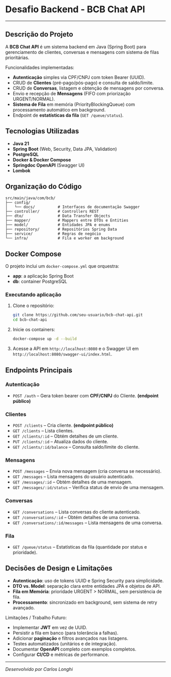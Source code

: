 # Desafio Backend - BCB Chat API

---

## Descrição do Projeto

A **BCB Chat API** é um sistema backend em Java (Spring Boot) para gerenciamento de clientes, conversas e mensagens com sistema de filas prioritárias.

Funcionalidades implementadas:

* **Autenticação** simples via CPF/CNPJ com token Bearer (UUID).
* CRUD de **Clientes** (pré-pago/pós-pago) e consulta de saldo/limite.
* CRUD de **Conversas**, listagem e obtenção de mensagens por conversa.
* Envio e recepção de **Mensagens** (FIFO com priorização URGENT/NORMAL).
* **Sistema de Fila** em memória (PriorityBlockingQueue) com processamento automático em background.
* Endpoint de **estatísticas da fila** (`GET /queue/status`).

## Tecnologias Utilizadas

* **Java 21**
* **Spring Boot** (Web, Security, Data JPA, Validation)
* **PostgreSQL**
* **Docker & Docker Compose**
* **Springdoc OpenAPI** (Swagger UI)
* **Lombok**

## Organização do Código

```text
src/main/java/com/bcb/
├── config/
│   └── docs/          # Interfaces de documentação Swagger
├── controller/        # Controllers REST
├── dto/               # Data Transfer Objects
├── mapper/            # Mappers entre DTOs e Entities
├── model/             # Entidades JPA e enums
├── repository/        # Repositórios Spring Data
├── service/           # Regras de negócio
└── infra/             # Fila e worker em background
```

## Docker Compose

O projeto inclui um `docker-compose.yml` que orquestra:

* **app**: a aplicação Spring Boot
* **db**: container PostgreSQL

### Executando aplicação

1. Clone o repositório:

   ```bash
   git clone https://github.com/seu-usuario/bcb-chat-api.git
   cd bcb-chat-api
   ```
2. Inicie os containers:

   ```bash
   docker-compose up -d --build
   ```
3. Acesse a API em `http://localhost:8080` e o Swagger UI em `http://localhost:8080/swagger-ui/index.html`.

## Endpoints Principais

### Autenticação

* `POST /auth` – Gera token bearer com **CPF/CNPJ** do Cliente. **(endpoint público)**

### Clientes

* `POST /clients` – Cria cliente. **(endpoint público)**
* `GET /clients` – Lista clientes.
* `GET /clients/:id` – Obtém detalhes de um cliente.
* `PUT /clients/:id` – Atualiza dados do cliente.
* `GET /clients/:id/balance` – Consulta saldo/limite do cliente.

### Mensagens

* `POST /messages` – Envia nova mensagem (cria conversa se necessário).
* `GET /messages` – Lista mensagens do usuário autenticado.
* `GET /messages/:id` – Obtém detalhes de uma mensagem.
* `GET /messages/:id/status` – Verifica status de envio de uma mensagem.

### Conversas

* `GET /conversations` – Lista conversas do cliente autenticado.
* `GET /conversations/:id` – Obtém detalhes de uma conversa.
* `GET /conversations/:id/messages` – Lista mensagens de uma conversa.

### Fila

* `GET /queue/status` – Estatísticas da fila (quantidade por status e prioridade).

## Decisões de Design e Limitações

* **Autenticação**: uso de tokens UUID e Spring Security para simplicidade.
* **DTO vs. Model**: separação clara entre entidades JPA e objetos de API.
* **Fila em Memória**: prioridade URGENT > NORMAL, sem persistência de fila.
* **Processamento**: sincronizado em background, sem sistema de retry avançado.

Limitações / Trabalho Futuro:

* Implementar **JWT** em vez de UUID.
* Persistir a fila em banco (para tolerância a falhas).
* Adicionar **paginação** e filtros avançados nas listagens.
* Testes automatizados (unitários e de integração).
* Documentar **OpenAPI** completo com exemplos completos.
* Configurar **CI/CD** e métricas de performance.

---

*Desenvolvido por Carlos Longhi*
